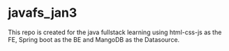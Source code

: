 # javafs_jan3
This repo is created for the java fullstack learning using html-css-js as the FE, Spring boot as the BE and MangoDB as the Datasource.
